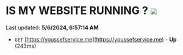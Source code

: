# IS MY WEBSITE RUNNING ? [![](https://img.shields.io/static/v1?label=Sponsor&message=%E2%9D%A4&logo=GitHub&color=%23fe8e86)](https://github.com/sponsors/<username>)

Last updated: **5/6/2024, 6:57:14 AM**

- `GET` [https://youssefservice.me](https://youssefservice.me) - **Up** (243ms)
